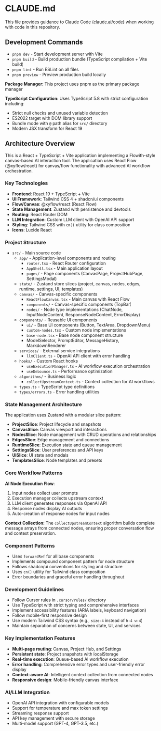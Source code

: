 # CLAUDE.md

This file provides guidance to Claude Code (claude.ai/code) when working with code in this repository.

## Development Commands

- `pnpm dev` - Start development server with Vite
- `pnpm build` - Build production bundle (TypeScript compilation + Vite build)
- `pnpm lint` - Run ESLint on all files
- `pnpm preview` - Preview production build locally

**Package Manager**: This project uses pnpm as the primary package manager

**TypeScript Configuration**: Uses TypeScript 5.8 with strict configuration including:
- Strict null checks and unused variable detection
- ES2022 target with DOM library support
- Bundle mode with `@` path alias for `src/` directory
- Modern JSX transform for React 19

## Architecture Overview

This is a React + TypeScript + Vite application implementing a Flowith-style canvas-based AI interaction tool. The application uses React Flow (@xyflow/react) for canvas/flow functionality with advanced AI workflow orchestration.

### Key Technologies
- **Frontend**: React 19 + TypeScript + Vite
- **UI Framework**: Tailwind CSS 4 + shadcn/ui components
- **Flow/Canvas**: @xyflow/react (React Flow)
- **State Management**: Zustand with persistence and devtools
- **Routing**: React Router DOM
- **LLM Integration**: Custom LLM client with OpenAI API support
- **Styling**: Tailwind CSS with `cn()` utility for class composition
- **Icons**: Lucide React

### Project Structure
- `src/` - Main source code
  - `app/` - Application-level components and routing
    - `router.tsx` - React Router configuration
    - `AppShell.tsx` - Main application layout
    - `pages/` - Page components (CanvasPage, ProjectHubPage, SettingsModal)
  - `state/` - Zustand store slices (project, canvas, nodes, edges, runtime, settings, UI, templates)
  - `canvas/` - Canvas-specific components
    - `ReactFlowCanvas.tsx` - Main canvas with React Flow
    - `components/` - Canvas-specific components (TopBar)
    - `nodes/` - Node type implementations (ChatNode, InputNodeContent, ResponseNodeContent, ErrorDisplay)
  - `components/` - Reusable UI components
    - `ui/` - Base UI components (Button, TextArea, DropdownMenu)
    - `custom-nodes.tsx` - Custom node implementations
    - `base-node.tsx` - Base node component structure
    - ModelSelector, PromptEditor, MessageHistory, MarkdownRenderer
  - `services/` - External service integrations
    - `llmClient.ts` - OpenAI API client with error handling
  - `hooks/` - Custom React hooks
    - `useExecutionManager.ts` - AI workflow execution orchestration
    - `useDebounce.ts` - Performance optimization
  - `algorithms/` - Business logic
    - `collectUpstreamContext.ts` - Context collection for AI workflows
  - `types.ts` - TypeScript type definitions
  - `types/errors.ts` - Error handling utilities

### State Management Architecture

The application uses Zustand with a modular slice pattern:
- **ProjectSlice**: Project lifecycle and snapshots
- **CanvasSlice**: Canvas viewport and interactions
- **NodesSlice**: Node management with CRUD operations and relationships
- **EdgesSlice**: Edge management and connections
- **RuntimeSlice**: Execution state and queue management
- **SettingsSlice**: User preferences and API keys
- **UiSlice**: UI state and modals
- **TemplatesSlice**: Node templates and presets

### Core Workflow Patterns

**AI Node Execution Flow**:
1. Input nodes collect user prompts
2. Execution manager collects upstream context
3. LLM client generates responses via OpenAI API
4. Response nodes display AI outputs
5. Auto-creation of response nodes for input nodes

**Context Collection**: The `collectUpstreamContext` algorithm builds complete message arrays from connected nodes, ensuring proper conversation flow and context preservation.

### Component Patterns
- Uses `forwardRef` for all base components
- Implements compound component pattern for node structure
- Follows shadcn/ui conventions for styling and structure
- Uses `cn()` utility for Tailwind class composition
- Error boundaries and graceful error handling throughout

### Development Guidelines
- Follow Cursor rules in `.cursor/rules/` directory
- Use TypeScript with strict typing and comprehensive interfaces
- Implement accessibility features (ARIA labels, keyboard navigation)
- Follow mobile-first responsive design
- Use modern Tailwind CSS syntax (e.g., `size-4` instead of `h-4 w-4`)
- Maintain separation of concerns between state, UI, and services

### Key Implementation Features
- **Multi-page routing**: Canvas, Project Hub, and Settings
- **Persistent state**: Project snapshots with localStorage
- **Real-time execution**: Queue-based AI workflow execution
- **Error handling**: Comprehensive error types and user-friendly error display
- **Context-aware AI**: Intelligent context collection from connected nodes
- **Responsive design**: Mobile-friendly canvas interface

### AI/LLM Integration
- OpenAI API integration with configurable models
- Support for temperature and max token settings
- Streaming response support
- API key management with secure storage
- Multi-model support (GPT-4, GPT-3.5, etc.)